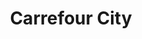 ---
title: "Carrefour City"
url: /vannes/carrefour-city-avenue-du-marechal-de-lattre-de-tassigny/
shop: Supermarkt
---